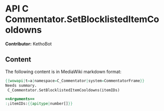 # API C Commentator.SetBlocklistedItemCooldowns

**Contributor:** KethoBot

## Content

The following content is in MediaWiki markdown format:

```mediawiki
{{wowapi|t=a|namespace=C_Commentator|system=CommentatorFrame}}
Needs summary.
 C_Commentator.SetBlocklistedItemCooldowns(itemIDs)

==Arguments==
:;itemIDs:{{apitype|number[]}}
```